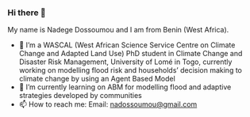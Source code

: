 ### Hi there 👋
My name is Nadege Dossoumou and I am from Benin (West Africa).

- 🔭 I’m a WASCAL (West African Science Service Centre 
on Climate Change and Adapted Land Use) PhD student in Climate Change and Disaster Risk Management, 
University of Lomé in Togo, currently working on modelling flood risk and households’ 
decision making to climate change by using an Agent Based Model
- 🌱 I’m currently learning on ABM for modelling flood and adaptive strategies developed by communities
- 📫 How to reach me: Email: nadossoumou@gmail.com

